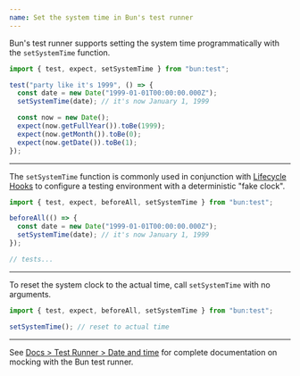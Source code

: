 ```yaml
---
name: Set the system time in Bun's test runner
---
```


Bun's test runner supports setting the system time programmatically with the `setSystemTime` function.

```ts
import { test, expect, setSystemTime } from "bun:test";

test("party like it's 1999", () => {
  const date = new Date("1999-01-01T00:00:00.000Z");
  setSystemTime(date); // it's now January 1, 1999

  const now = new Date();
  expect(now.getFullYear()).toBe(1999);
  expect(now.getMonth()).toBe(0);
  expect(now.getDate()).toBe(1);
});
```

---

The `setSystemTime` function is commonly used in conjunction with [Lifecycle Hooks](https://bun.com/docs/test/lifecycle) to configure a testing environment with a deterministic "fake clock".

```ts
import { test, expect, beforeAll, setSystemTime } from "bun:test";

beforeAll(() => {
  const date = new Date("1999-01-01T00:00:00.000Z");
  setSystemTime(date); // it's now January 1, 1999
});

// tests...
```

---

To reset the system clock to the actual time, call `setSystemTime` with no arguments.

```ts
import { test, expect, beforeAll, setSystemTime } from "bun:test";

setSystemTime(); // reset to actual time
```

---

See [Docs > Test Runner > Date and time](https://bun.com/docs/test/time) for complete documentation on mocking with the Bun test runner.
